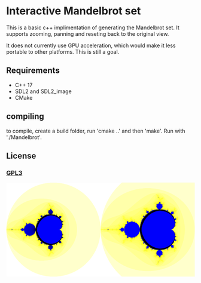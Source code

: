 # Interactive Mandelbrot set

This is a basic c++ implimentation of generating the Mandelbrot set. It supports zooming, panning and reseting back to the original view.

It does not currently use GPU acceleration, which would make it less portable to other platforms. This is still a goal.

## Requirements

- C++ 17
- SDL2 and SDL2_image
- CMake

## compiling

to compile, create a build folder, run 'cmake ..' and then 'make'.
Run with './Mandelbrot'.

## License
### [GPL3](license.txt)

<img alt="200 Steps mandelbrot set" src="images/img200.png" width="50%"><img alt="50000 Steps mandelbrot set" src="images/img50000.png" width="50%">
